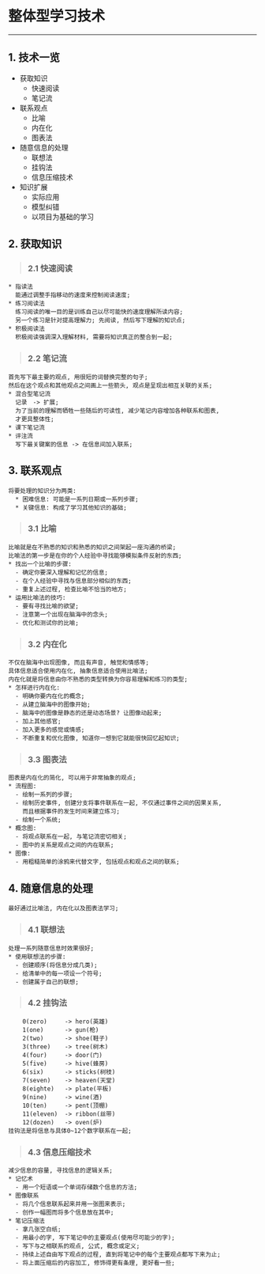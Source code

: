 # **整体型学习技术**
***



## **1. 技术一览**
  * 获取知识
    - 快速阅读
    - 笔记流
  * 联系观点
    - 比喻
    - 内在化
    - 图表法
  * 随意信息的处理
    - 联想法
    - 挂钩法
    - 信息压缩技术
  * 知识扩展
    - 实际应用
    - 模型纠错
    - 以项目为基础的学习




## **2. 获取知识**
> ### **2.1 快速阅读**
    * 指读法
      能通过调整手指移动的速度来控制阅读速度;
    * 练习阅读法
      练习阅读的唯一目的是训练自己以尽可能快的速度理解所读内容;
      另一个练习是针对提高理解力; 先阅读, 然后写下理解的知识点;
    * 积极阅读法
      积极阅读强调深入理解材料, 需要将知识真正的整合到一起;
> ### **2.2 笔记流**
    首先写下最主要的观点, 用很短的词替换完整的句子;
    然后在这个观点和其他观点之间画上一些箭头, 观点是呈现出相互关联的关系;
    * 混合型笔记流
      记录　-> 扩展; 
      为了当前的理解而牺牲一些随后的可读性, 减少笔记内容增加各种联系和图表,
      才更具整体性;
    * 课下笔记流
    * 评注流
      写下最关键案的信息 -> 在信息间加入联系; 



## **3. 联系观点**
    将要处理的知识分为两类:
      * 困难信息: 可能是一系列日期或一系列步骤;
      * 关键信息: 构成了学习其他知识的基础;
> ### **3.1 比喻**
    比喻就是在不熟悉的知识和熟悉的知识之间架起一座沟通的桥梁; 
    比喻法的第一步是在你的个人经验中寻找能够模拟条件反射的东西;
    * 找出一个比喻的步骤:
      - 确定你要深入理解和记忆的信息;
      - 在个人经验中寻找与信息部分相似的东西;
      - 重复上述过程, 检查比喻不恰当的地方;
    * 运用比喻法的技巧:
      - 要有寻找比喻的欲望;
      - 注意第一个出现在脑海中的念头;
      - 优化和测试你的比喻;
> ### **3.2 内在化**
    不仅在脑海中出现图像, 而且有声音, 触觉和情感等;
    具体信息适合使用内在化, 抽象信息适合使用比喻法;
    内在化就是将信息由你不熟悉的类型转换为你容易理解和练习的类型;
    * 怎样进行内在化:
      - 明确你要内在化的概念;
      - 从建立脑海中的图像开始;
      - 脑海中的图像是静态的还是动态场景? 让图像动起来;
      - 加上其他感官;
      - 加入更多的感觉或情感;
      - 不断重复和优化图像, 知道你一想到它就能很快回忆起知识;
> ### **3.3 图表法**
    图表是内在化的简化, 可以用于非常抽象的观点;
    * 流程图:
      - 绘制一系列的步骤;
      - 绘制历史事件, 创建分支将事件联系在一起, 不仅通过事件之间的因果关系, 
        而且根据事件的发生时间来建立练习;
      - 绘制一个系统;
    * 概念图:
      - 将观点联系在一起, 与笔记流密切相关;
      - 图中的关系是观点之间的内在联系;
    * 图像:
      - 用粗糙简单的涂鸦来代替文字, 包括观点和观点之间的联系;



## **4. 随意信息的处理**
    最好通过比喻法, 内在化以及图表法学习;
> ### **4.1 联想法**
    处理一系列随意信息时效果很好;
    * 使用联想法的步骤:
      - 创建顺序(将信息分成几类);
      - 给清单中的每一项设一个符号;
      - 创建属于自己的联想;
> ### **4.2 挂钩法**
        0(zero)     -> hero(英雄)
        1(one)      -> gun(枪)
        2(two)      -> shoe(鞋子)
        3(three)    -> tree(树木)
        4(four)     -> door(门)
        5(five)     -> hive(蜂房)
        6(six)      -> sticks(树枝)
        7(seven)    -> heaven(天堂)
        8(eighte)   -> plate(平板)
        9(nine)     -> wine(酒)
        10(ten)     -> pent(顶棚)
        11(eleven)  -> ribbon(丝带)
        12(dozen)   -> oven(炉)
    挂钩法是将信息与具体0~12个数字联系在一起;
> ### **4.3 信息压缩技术**
    减少信息的容量, 寻找信息的逻辑关系;
    * 记忆术
      - 用一个短语或一个单词存储数个信息的方法;
    * 图像联系
      - 将几个信息联系起来并用一张图来表示;
      - 创作一幅图而将多个信息放在其中;
    * 笔记压缩法
      - 拿几张空白纸;
      - 用最小的字, 写下笔记中的主要观点(使用尽可能少的字);
      - 写下与之相联系的观点, 公式, 概念或定义;
      - 持续上述自由写下观点的过程, 直到将笔记中的每个主要观点都写下来为止;
      - 将上面压缩后的内容加工, 修饰得更有条理, 更好看一些;
